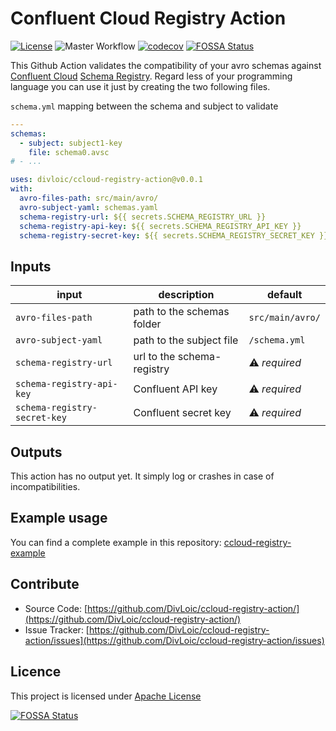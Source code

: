 # Confluent Cloud Registry Action

[![License](http://img.shields.io/:license-Apache%202-blue.svg)](LICENSE)
![Master Workflow](https://github.com/DivLoic/ccloud-registry-action/workflows/Master%20Workflow/badge.svg)
[![codecov](https://codecov.io/gh/DivLoic/ccloud-registry-action/branch/master/graph/badge.svg)](https://codecov.io/gh/DivLoic/ccloud-registry-action)
[![FOSSA Status](https://app.fossa.com/api/projects/git%2Bgithub.com%2FDivLoic%2Fccloud-registry-action.svg?type=shield)](https://app.fossa.com/projects/git%2Bgithub.com%2FDivLoic%2Fccloud-registry-action?ref=badge_shield)

This Github Action validates the compatibility of your avro schemas against 
[Confluent Cloud](https://www.confluent.io/confluent-cloud) 
[Schema Registry](https://github.com/confluentinc/schema-registry). 
Regard less of your programming language you can use it just by creating the two following files.

`schema.yml` mapping between the schema and subject to validate 
```yaml
---
schemas:
  - subject: subject1-key
    file: schema0.avsc
# - ...
```

```yaml
uses: divloic/ccloud-registry-action@v0.0.1
with:
  avro-files-path: src/main/avro/
  avro-subject-yaml: schemas.yaml
  schema-registry-url: ${{ secrets.SCHEMA_REGISTRY_URL }}
  schema-registry-api-key: ${{ secrets.SCHEMA_REGISTRY_API_KEY }}
  schema-registry-secret-key: ${{ secrets.SCHEMA_REGISTRY_SECRET_KEY }}
```

## Inputs

input                           | description                   | default
--------------------------------|-------------------------------|------------------
`avro-files-path`               | path to the schemas folder    | `src/main/avro/`
`avro-subject-yaml`             | path to the subject file      | `/schema.yml`
`schema-registry-url`           | url to the schema-registry    | ⚠️ *required*
`schema-registry-api-key`       | Confluent API key             | ⚠️ *required*
`schema-registry-secret-key`    | Confluent secret key          | ⚠️ *required*

## Outputs

This action has no output yet. It simply log or crashes in case of incompatibilities.

## Example usage

You can find a complete example in this repository: 
[ccloud-registry-example](https://github.com/DivLoic/ccloud-registry-example/)

## Contribute

- Source Code: [https://github.com/DivLoic/ccloud-registry-action/](https://github.com/DivLoic/ccloud-registry-action/)
- Issue Tracker: [https://github.com/DivLoic/ccloud-registry-action/issues](https://github.com/DivLoic/ccloud-registry-action/issues)


## Licence
This project is licensed under [Apache License](LICENSE)

[![FOSSA Status](https://app.fossa.com/api/projects/git%2Bgithub.com%2FDivLoic%2Fccloud-registry-action.svg?type=large)](https://app.fossa.com/projects/git%2Bgithub.com%2FDivLoic%2Fccloud-registry-action?ref=badge_large)

